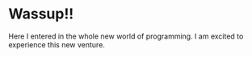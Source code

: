 # Wassup!!
Here I entered in the whole new world of programming. I am excited to experience this new venture.

